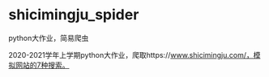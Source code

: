 # shicimingju_spider
python大作业，简易爬虫

2020-2021学年上学期python大作业，爬取https://www.shicimingju.com/，模拟网站的7种搜索。
